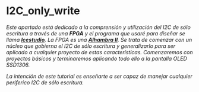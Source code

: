 # I2C_only_write

*Este apartado está dedicado a la comprensión y utilización del I2C de sólo escritura a través de una **FPGA** y el programa que usaré para diseñar se llama [**Icestudio**](https://github.com/FPGAwars/icestudio). La FPGA es una [**Alhambra II**](https://alhambrabits.com/alhambra/). Se trata de comenzar con un núcleo que gobierna el I2C de sólo escritura y generalizarlo para ser aplicado a cualquier proyecto de estas características. Comenzaremos con proyectos básicos y terminaremos aplicando todo ello a la pantalla OLED SSD1306.*

*La intención de este tutorial es enseñarte a ser capaz de manejar cualquier periferico I2C de sólo escritura.*
